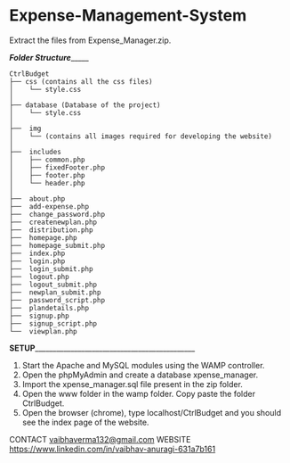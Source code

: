 # Expense-Management-System

Extract the files from Expense_Manager.zip.

_____________________________________________Folder Structure__________________________________________________
	
	
	CtrlBudget
	├── css (contains all the css files)
	│    └── style.css
	│
	├── database (Database of the project)
	│    └── style.css
	│
	├──  img
	│    └── (contains all images required for developing the website)
	│
	├──  includes	 
	│    ├── common.php
	│    ├── fixedFooter.php
	│    ├── footer.php
	│    └── header.php
	│
	├──  about.php
	├──  add-expense.php
	├──  change_password.php 
	├──  createnewplan.php
	├──  distribution.php
	├──  homepage.php
	├──  homepage_submit.php
	├──  index.php
	├──  login.php
	├──  login_submit.php
	├──  logout.php
	├──  logout_submit.php
	├──  newplan_submit.php
	├──  password_script.php
	├──  plandetails.php
	├──  signup.php
	├──  signup_script.php
	└──  viewplan.php

____________________________________________SETUP_________________________________________________________________________________________				
1. Start the Apache and MySQL modules using the WAMP controller.
2. Open the phpMyAdmin and create a database xpense_manager.
3. Import the xpense_manager.sql file present in the zip folder.
4. Open the www folder in the wamp folder. Copy paste the folder CtrlBudget.
5. Open the browser (chrome), type localhost/CtrlBudget and you should see the index page of the website.


CONTACT vaibhaverma132@gmail.com
WEBSITE https://www.linkedin.com/in/vaibhav-anuragi-631a7b161
